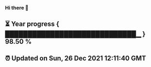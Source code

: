 ### Hi there 👋
⏳ Year progress { █████████████████████████████▁ } 98.50 %
---
⏰ Updated on Sun, 26 Dec 2021 12:11:40 GMT
---
